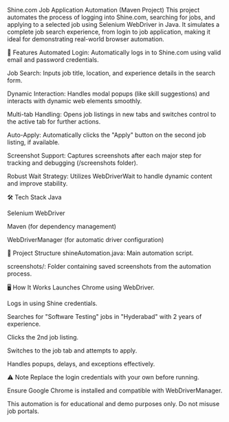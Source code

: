Shine.com Job Application Automation (Maven Project)
This project automates the process of logging into Shine.com, searching for jobs, and applying to a selected job using Selenium WebDriver in Java. It simulates a complete job search experience, from login to job application, making it ideal for demonstrating real-world browser automation.

📌 Features
Automated Login: Automatically logs in to Shine.com using valid email and password credentials.

Job Search: Inputs job title, location, and experience details in the search form.

Dynamic Interaction: Handles modal popups (like skill suggestions) and interacts with dynamic web elements smoothly.

Multi-tab Handling: Opens job listings in new tabs and switches control to the active tab for further actions.

Auto-Apply: Automatically clicks the "Apply" button on the second job listing, if available.

Screenshot Support: Captures screenshots after each major step for tracking and debugging (/screenshots folder).

Robust Wait Strategy: Utilizes WebDriverWait to handle dynamic content and improve stability.

🛠️ Tech Stack
Java

Selenium WebDriver

Maven (for dependency management)

WebDriverManager (for automatic driver configuration)

📂 Project Structure
shineAutomation.java: Main automation script.

screenshots/: Folder containing saved screenshots from the automation process.

🖥️ How It Works
Launches Chrome using WebDriver.

Logs in using Shine credentials.

Searches for "Software Testing" jobs in "Hyderabad" with 2 years of experience.

Clicks the 2nd job listing.

Switches to the job tab and attempts to apply.

Handles popups, delays, and exceptions effectively.

⚠️ Note
Replace the login credentials with your own before running.

Ensure Google Chrome is installed and compatible with WebDriverManager.

This automation is for educational and demo purposes only. Do not misuse job portals.

